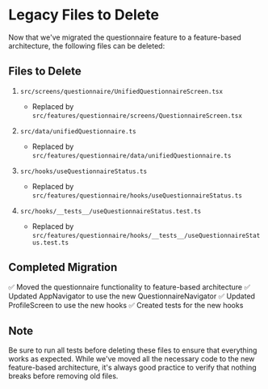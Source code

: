 # Legacy Files to Delete

Now that we've migrated the questionnaire feature to a feature-based architecture, the following files can be deleted:

## Files to Delete

1. `src/screens/questionnaire/UnifiedQuestionnaireScreen.tsx`
   - Replaced by `src/features/questionnaire/screens/QuestionnaireScreen.tsx`

2. `src/data/unifiedQuestionnaire.ts`
   - Replaced by `src/features/questionnaire/data/unifiedQuestionnaire.ts`

3. `src/hooks/useQuestionnaireStatus.ts`
   - Replaced by `src/features/questionnaire/hooks/useQuestionnaireStatus.ts`

4. `src/hooks/__tests__/useQuestionnaireStatus.test.ts`
   - Replaced by `src/features/questionnaire/hooks/__tests__/useQuestionnaireStatus.test.ts`

## Completed Migration

✅ Moved the questionnaire functionality to feature-based architecture
✅ Updated AppNavigator to use the new QuestionnaireNavigator
✅ Updated ProfileScreen to use the new hooks
✅ Created tests for the new hooks

## Note

Be sure to run all tests before deleting these files to ensure that everything works as expected. While we've moved all the necessary code to the new feature-based architecture, it's always good practice to verify that nothing breaks before removing old files.
